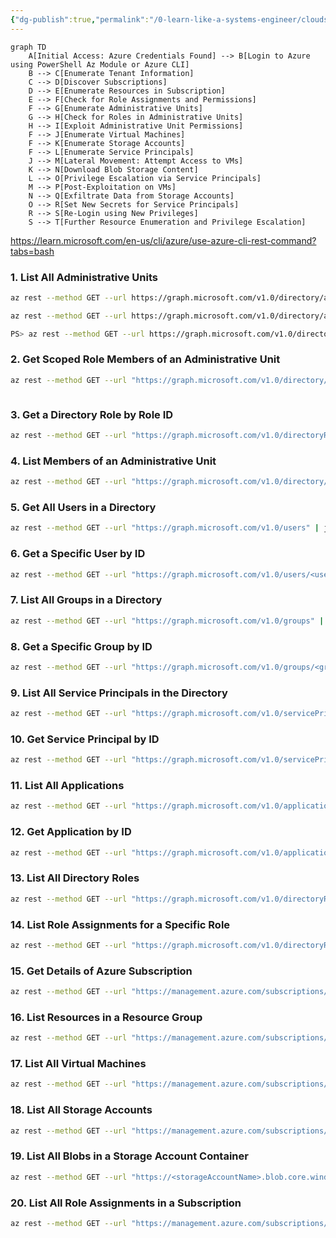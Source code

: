 ```yaml
---
{"dg-publish":true,"permalink":"/0-learn-like-a-systems-engineer/clouds/azure/azure-general/azure-rest-api-with-azure-cli/","noteIcon":"","created":"2025-04-15T14:11:19.583-04:00"}
---
```











```mermaid
graph TD
    A[Initial Access: Azure Credentials Found] --> B[Login to Azure using PowerShell Az Module or Azure CLI]
    B --> C[Enumerate Tenant Information]
    C --> D[Discover Subscriptions]
    D --> E[Enumerate Resources in Subscription]
    E --> F[Check for Role Assignments and Permissions]
    F --> G[Enumerate Administrative Units]
    G --> H[Check for Roles in Administrative Units]
    H --> I[Exploit Administrative Unit Permissions]
    F --> J[Enumerate Virtual Machines]
    F --> K[Enumerate Storage Accounts]
    F --> L[Enumerate Service Principals]
    J --> M[Lateral Movement: Attempt Access to VMs]
    K --> N[Download Blob Storage Content]
    L --> O[Privilege Escalation via Service Principals]
    M --> P[Post-Exploitation on VMs]
    N --> Q[Exfiltrate Data from Storage Accounts]
    O --> R[Set New Secrets for Service Principals]
    R --> S[Re-Login using New Privileges]
    S --> T[Further Resource Enumeration and Privilege Escalation]
```

https://learn.microsoft.com/en-us/cli/azure/use-azure-cli-rest-command?tabs=bash



### 1. **List All Administrative Units**
   ```bash
   az rest --method GET --url https://graph.microsoft.com/v1.0/directory/administrativeUnits | jq

az rest --method GET --url https://graph.microsoft.com/v1.0/directory/administrativeUnits | jq '.value[] | {displayName, id}'

PS> az rest --method GET --url https://graph.microsoft.com/v1.0/directory/administrativeUnits | jq -r '.value[] | .id'

   ```

### 2. **Get Scoped Role Members of an Administrative Unit**
   ```bash
   az rest --method GET --url "https://graph.microsoft.com/v1.0/directory/administrativeUnits/<administrativeUnitId>/scopedRoleMembers" | jq '.value[]'



   ```

### 3. **Get a Directory Role by Role ID**
   ```bash
   az rest --method GET --url "https://graph.microsoft.com/v1.0/directoryRoles/<roleID>" --headers "Content-Type=application/json" | jq
   ```

### 4. **List Members of an Administrative Unit**
   ```bash
   az rest --method GET --url "https://graph.microsoft.com/v1.0/directory/administrativeUnits/<administrativeUnitId>/members" | jq '.value[]'
   ```

### 5. **Get All Users in a Directory**
   ```bash
   az rest --method GET --url "https://graph.microsoft.com/v1.0/users" | jq '.value[]'
   ```

### 6. **Get a Specific User by ID**
   ```bash
   az rest --method GET --url "https://graph.microsoft.com/v1.0/users/<userID>" | jq
   ```

### 7. **List All Groups in a Directory**
   ```bash
   az rest --method GET --url "https://graph.microsoft.com/v1.0/groups" | jq '.value[]'
   ```

### 8. **Get a Specific Group by ID**
   ```bash
   az rest --method GET --url "https://graph.microsoft.com/v1.0/groups/<groupID>" | jq
   ```

### 9. **List All Service Principals in the Directory**
   ```bash
   az rest --method GET --url "https://graph.microsoft.com/v1.0/servicePrincipals" | jq '.value[]'
   ```

### 10. **Get Service Principal by ID**
   ```bash
   az rest --method GET --url "https://graph.microsoft.com/v1.0/servicePrincipals/<servicePrincipalId>" | jq
   ```

### 11. **List All Applications**
   ```bash
   az rest --method GET --url "https://graph.microsoft.com/v1.0/applications" | jq '.value[]'
   ```

### 12. **Get Application by ID**
   ```bash
   az rest --method GET --url "https://graph.microsoft.com/v1.0/applications/<applicationId>" | jq
   ```

### 13. **List All Directory Roles**
   ```bash
   az rest --method GET --url "https://graph.microsoft.com/v1.0/directoryRoles" | jq '.value[]'
   ```

### 14. **List Role Assignments for a Specific Role**
   ```bash
   az rest --method GET --url "https://graph.microsoft.com/v1.0/directoryRoles/<roleID>/members" | jq '.value[]'
   ```

### 15. **Get Details of Azure Subscription**
   ```bash
   az rest --method GET --url "https://management.azure.com/subscriptions/<subscriptionId>?api-version=2020-01-01" --headers "Content-Type=application/json" | jq
   ```

### 16. **List Resources in a Resource Group**
   ```bash
   az rest --method GET --url "https://management.azure.com/subscriptions/<subscriptionId>/resourcegroups/<resourceGroupName>/resources?api-version=2020-06-01" --headers "Content-Type=application/json" | jq '.value[]'
   ```

### 17. **List All Virtual Machines**
   ```bash
   az rest --method GET --url "https://management.azure.com/subscriptions/<subscriptionId>/providers/Microsoft.Compute/virtualMachines?api-version=2020-06-01" --headers "Content-Type=application/json" | jq '.value[]'
   ```

### 18. **List All Storage Accounts**
   ```bash
   az rest --method GET --url "https://management.azure.com/subscriptions/<subscriptionId>/providers/Microsoft.Storage/storageAccounts?api-version=2019-06-01" --headers "Content-Type=application/json" | jq '.value[]'
   ```

### 19. **List All Blobs in a Storage Account Container**
   ```bash
   az rest --method GET --url "https://<storageAccountName>.blob.core.windows.net/<containerName>?restype=container&comp=list&api-version=2020-04-08" --headers "x-ms-version=2020-04-08" | jq
   ```

### 20. **List All Role Assignments in a Subscription**
   ```bash
   az rest --method GET --url "https://management.azure.com/subscriptions/<subscriptionId>/providers/Microsoft.Authorization/roleAssignments?api-version=2020-10-01" --headers "Content-Type=application/json" | jq '.value[]'
```


